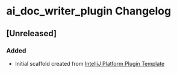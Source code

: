 <!-- Keep a Changelog guide -> https://keepachangelog.com -->

# ai_doc_writer_plugin Changelog

## [Unreleased]
### Added
- Initial scaffold created from [IntelliJ Platform Plugin Template](https://github.com/JetBrains/intellij-platform-plugin-template)
